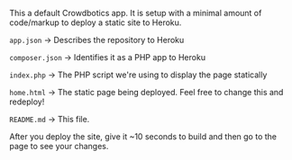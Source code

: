 
This a default Crowdbotics app. It is setup with a minimal amount of code/markup to deploy a static site to Heroku.

`app.json` -> Describes the repository to Heroku

`composer.json` -> Identifies it as a PHP app to Heroku

`index.php` -> The PHP script we're using to display the page statically

`home.html` -> The static page being deployed. Feel free to change this and redeploy!

`README.md` -> This file.

After you deploy the site, give it ~10 seconds to build and then go to the page to see your changes.
